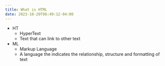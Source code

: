```yaml
---
title: What is HTML
date: 2023-10-20T06:49:12-04:00
---
```


- HT
	- HyperText
	- Text that can link to other text
- ML
	- Markup Language
	- A language the indicates the relationship, structure and formatting of text
